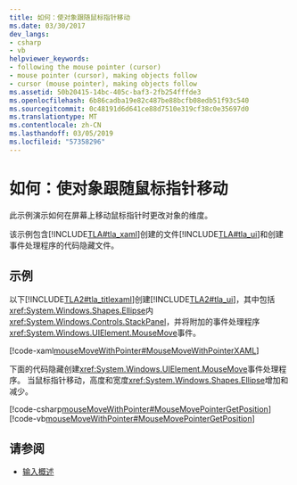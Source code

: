 ```yaml
---
title: 如何：使对象跟随鼠标指针移动
ms.date: 03/30/2017
dev_langs:
- csharp
- vb
helpviewer_keywords:
- following the mouse pointer (cursor)
- mouse pointer (cursor), making objects follow
- cursor (mouse pointer), making objects follow
ms.assetid: 50b20415-14bc-405c-baf3-2fb254fffde3
ms.openlocfilehash: 6b86cadba19e82c487be88bcfb08edb51f93c540
ms.sourcegitcommit: 0c48191d6d641ce88d7510e319cf38c0e35697d0
ms.translationtype: MT
ms.contentlocale: zh-CN
ms.lasthandoff: 03/05/2019
ms.locfileid: "57358296"
---
```

# <a name="how-to-make-an-object-follow-the-mouse-pointer"></a>如何：使对象跟随鼠标指针移动
此示例演示如何在屏幕上移动鼠标指针时更改对象的维度。  
  
 该示例包含[!INCLUDE[TLA#tla_xaml](../../../../includes/tlasharptla-xaml-md.md)]创建的文件[!INCLUDE[TLA#tla_ui](../../../../includes/tlasharptla-ui-md.md)]和创建事件处理程序的代码隐藏文件。  
  
## <a name="example"></a>示例  
 以下[!INCLUDE[TLA2#tla_titlexaml](../../../../includes/tla2sharptla-titlexaml-md.md)]创建[!INCLUDE[TLA2#tla_ui](../../../../includes/tla2sharptla-ui-md.md)]，其中包括<xref:System.Windows.Shapes.Ellipse>内<xref:System.Windows.Controls.StackPanel>，并将附加的事件处理程序<xref:System.Windows.UIElement.MouseMove>事件。  
  
 [!code-xaml[mouseMoveWithPointer#MouseMoveWithPointerXAML](~/samples/snippets/csharp/VS_Snippets_Wpf/mouseMoveWithPointer/CSharp/Window1.xaml#mousemovewithpointerxaml)]  
  
 下面的代码隐藏创建<xref:System.Windows.UIElement.MouseMove>事件处理程序。  当鼠标指针移动，高度和宽度<xref:System.Windows.Shapes.Ellipse>增加和减少。  
  
 [!code-csharp[mouseMoveWithPointer#MouseMovePointerGetPosition](~/samples/snippets/csharp/VS_Snippets_Wpf/mouseMoveWithPointer/CSharp/Window1.xaml.cs#mousemovepointergetposition)]
 [!code-vb[mouseMoveWithPointer#MouseMovePointerGetPosition](~/samples/snippets/visualbasic/VS_Snippets_Wpf/mouseMoveWithPointer/VisualBasic/Window1.xaml.vb#mousemovepointergetposition)]  
  
## <a name="see-also"></a>请参阅
- [输入概述](input-overview.md)
